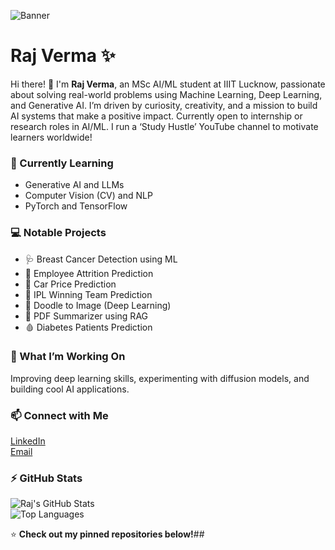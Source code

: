 ![Banner](https://raw.githubusercontent.com/Rajverma725/Rajverma725/main/Raj_Verma.png)
 
 # Raj Verma ✨
 
 Hi there! 👋 I'm **Raj Verma**, an MSc AI/ML student at IIIT Lucknow, passionate about solving real-world problems using Machine Learning, Deep Learning, and Generative AI.
 I’m driven by curiosity, creativity, and a mission to build AI systems that make a positive impact.
 Currently open to internship or research roles in AI/ML.
 I run a ‘Study Hustle’ YouTube channel to motivate learners worldwide!
 
 ### 🌱 Currently Learning
 - Generative AI and LLMs
 - Computer Vision (CV) and NLP
 - PyTorch and TensorFlow
 
 ### 💻 Notable Projects
 - 🩺 Breast Cancer Detection using ML
 - 🏢 Employee Attrition Prediction
 - 🚗 Car Price Prediction
 - 🏏 IPL Winning Team Prediction
 - 🎨 Doodle to Image (Deep Learning)
 - 📄 PDF Summarizer using RAG
 - 🩸 Diabetes Patients Prediction
 
 ### 🚀 What I’m Working On
 Improving deep learning skills, experimenting with diffusion models, and building cool AI applications.
 
 ### 📫 Connect with Me
 [LinkedIn](https://www.linkedin.com/in/raj72626)  
 [Email](mailto:rajverma.iiitlucknow@gmail.com)
 
 ### ⚡ GitHub Stats
 ![Raj's GitHub Stats](https://github-readme-stats.vercel.app/api?username=Rajverma725&show_icons=true&theme=radical)  
 ![Top Languages](https://github-readme-stats.vercel.app/api/top-langs/?username=Rajverma725&layout=compact&theme=radical)
 
 ⭐ **Check out my pinned repositories below!**##
<!--
**Rajverma725/Rajverma725** is a ✨ _special_ ✨ repository because its `README.md` (this file) appears on your GitHub profile.

Here are some ideas to get you started:

- 🔭 I’m currently working on ...
- 🌱 I’m currently learning ...
- 👯 I’m looking to collaborate on ...
- 🤔 I’m looking for help with ...
- 💬 Ask me about ...
- 📫 How to reach me: ...
- 😄 Pronouns: ...
- ⚡ Fun fact: ...
-->

